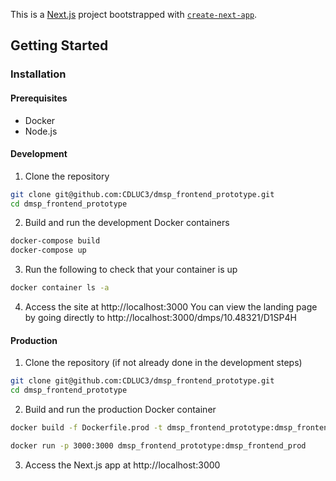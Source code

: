 This is a [Next.js](https://nextjs.org/) project bootstrapped with [`create-next-app`](https://github.com/vercel/next.js/tree/canary/packages/create-next-app).

## Getting Started

### Installation

#### Prerequisites
- Docker
- Node.js

#### Development
1. Clone the repository
```bash
git clone git@github.com:CDLUC3/dmsp_frontend_prototype.git
cd dmsp_frontend_prototype
```
2. Build and run the development Docker containers
```bash
docker-compose build
docker-compose up
```
3. Run the following to check that your container is up
```bash
docker container ls -a
```

4. Access the site at http://localhost:3000
You can view the landing page by going directly to http://localhost:3000/dmps/10.48321/D1SP4H


#### Production
1. Clone the repository (if not already done in the development steps)
```bash
git clone git@github.com:CDLUC3/dmsp_frontend_prototype.git
cd dmsp_frontend_prototype
```
2. Build and run the production Docker container
```bash
docker build -f Dockerfile.prod -t dmsp_frontend_prototype:dmsp_frontend_prod .

docker run -p 3000:3000 dmsp_frontend_prototype:dmsp_frontend_prod
```
3. Access the Next.js app at http://localhost:3000

